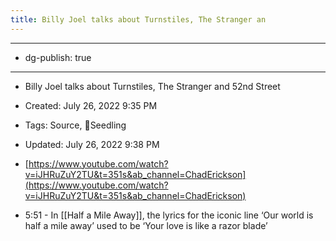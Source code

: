 ```yaml
---
title: Billy Joel talks about Turnstiles, The Stranger an
---
```


- --

- dg-publish: true

- --

- Billy Joel talks about Turnstiles, The Stranger and 52nd Street

- Created: July 26, 2022 9:35 PM

- Tags: Source, 🌱Seedling

- Updated: July 26, 2022 9:38 PM

- [https://www.youtube.com/watch?v=iJHRuZuY2TU&t=351s&ab_channel=ChadErickson](https://www.youtube.com/watch?v=iJHRuZuY2TU&t=351s&ab_channel=ChadErickson)

- 5:51 - In [[Half a Mile Away]], the lyrics for the iconic line ‘Our world is half a mile away’ used to be ‘Your love is like a razor blade’
